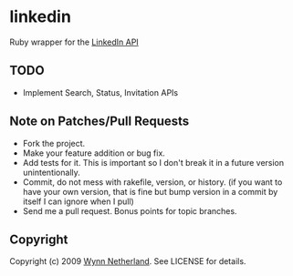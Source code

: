# linkedin

Ruby wrapper for the [LinkedIn API](http://developer.linkedin.com)

## TODO
* Implement Search, Status, Invitation APIs

## Note on Patches/Pull Requests
 
* Fork the project.
* Make your feature addition or bug fix.
* Add tests for it. This is important so I don't break it in a
  future version unintentionally.
* Commit, do not mess with rakefile, version, or history.
  (if you want to have your own version, that is fine but
   bump version in a commit by itself I can ignore when I pull)
* Send me a pull request. Bonus points for topic branches.

## Copyright

Copyright (c) 2009 [Wynn Netherland](http://wynnnetherland.com). See LICENSE for details.
